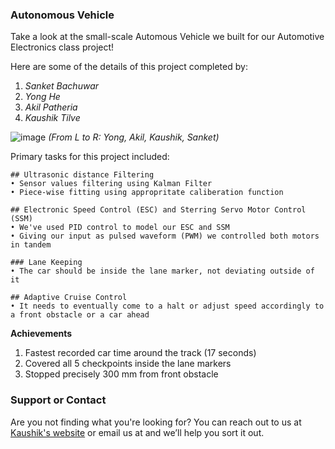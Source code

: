 ### Autonomous Vehicle 

Take a look at the small-scale Automous Vehicle we built for our Automotive Electronics class project! 

Here are some of the details of this project completed by:
1. _Sanket Bachuwar_
2. _Yong He_
3. _Akil Patheria_
4. _Kaushik Tilve_ 

![image](https://user-images.githubusercontent.com/36165953/48277194-f1fbec80-e417-11e8-96cf-fe32514ded3d.png)
_(From L to R: Yong, Akil, Kaushik, Sanket)_

Primary tasks for this project included:

```
## Ultrasonic distance Filtering
• Sensor values filtering using Kalman Filter
• Piece-wise fitting using appropritate caliberation function

## Electronic Speed Control (ESC) and Sterring Servo Motor Control (SSM)
• We've used PID control to model our ESC and SSM
• Giving our input as pulsed waveform (PWM) we controlled both motors in tandem

### Lane Keeping
• The car should be inside the lane marker, not deviating outside of it

## Adaptive Cruise Control 
• It needs to eventually come to a halt or adjust speed accordingly to a front obstacle or a car ahead 
```

**Achievements**
1. Fastest recorded car time around the track (17 seconds)
2. Covered all 5 checkpoints inside the lane markers
3. Stopped precisely 300 mm from front obstacle 


### Support or Contact

Are you not finding what you're looking for? You can reach out to us at [Kaushik's website](https://www.kaushiktilve.com/contact) or email us at          and we’ll help you sort it out.
